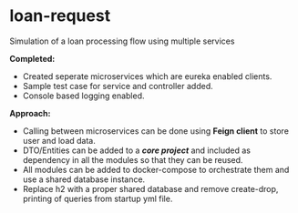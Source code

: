 # loan-request
Simulation of a loan processing flow using multiple services

**Completed:**  
- Created seperate microservices which are eureka enabled clients.
- Sample test case for service and controller added.     
- Console based logging enabled.

**Approach:**
- Calling between microservices can be done using **Feign client** to store user and load data.
- DTO/Entities can  be added to a ***core project*** and included as dependency in all the modules so that they can be reused.
- All modules can be added to docker-compose to orchestrate them and use a shared database instance.
- Replace h2 with a proper shared database and remove create-drop, printing of queries from startup yml file. 
